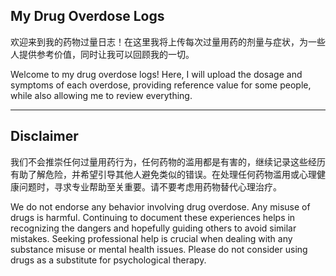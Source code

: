 ## My Drug Overdose Logs

欢迎来到我的药物过量日志！在这里我将上传每次过量用药的剂量与症状，为一些人提供参考价值，同时让我可以回顾我的一切。

Welcome to my drug overdose logs! Here, I will upload the dosage and symptoms of each overdose, providing reference value for some people, while also allowing me to review everything.

---

## Disclaimer

我们不会推崇任何过量用药行为，任何药物的滥用都是有害的，继续记录这些经历有助了解危险，并希望引导其他人避免类似的错误。在处理任何药物滥用或心理健康问题时，寻求专业帮助至关重要。请不要考虑用药物替代心理治疗。

We do not endorse any behavior involving drug overdose. Any misuse of drugs is harmful. Continuing to document these experiences helps in recognizing the dangers and hopefully guiding others to avoid similar mistakes. Seeking professional help is crucial when dealing with any substance misuse or mental health issues. Please do not consider using drugs as a substitute for psychological therapy.
